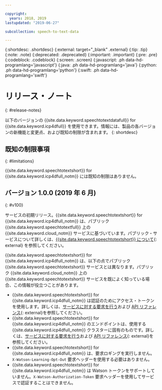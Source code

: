 ```yaml
---

copyright:
  years: 2018, 2019
lastupdated: "2019-06-27"

subcollection: speech-to-text-data

---
```


{:shortdesc: .shortdesc}
{:external: target="_blank" .external}
{:tip: .tip}
{:note: .note}
{:deprecated: .deprecated}
{:important: .important}
{:pre: .pre}
{:codeblock: .codeblock}
{:screen: .screen}
{:javascript: .ph data-hd-programlang='javascript'}
{:java: .ph data-hd-programlang='java'}
{:python: .ph data-hd-programlang='python'}
{:swift: .ph data-hd-programlang='swift'}

# リリース・ノート
{: #release-notes}

以下のバージョンの {{site.data.keyword.speechtotextdatafull}} for {{site.data.keyword.icp4dfull}} を使用できます。情報には、製品の各バージョンの新機能と変更点、および既知の制限が含まれます。
{: shortdesc}

## 既知の制限事項
{: #limitations}

{{site.data.keyword.speechtotextshort}} for {{site.data.keyword.icp4dfull_notm}} には既知の制限はありません。

## バージョン 1.0.0 (2019 年 6 月)
{: #v100}

サービスの初期リリース。{{site.data.keyword.speechtotextshort}} for {{site.data.keyword.icp4dfull_notm}} は、パブリック {{site.data.keyword.speechtotextfull}} 上の {{site.data.keyword.cloud_notm}} サービスに基づいています。パブリック・サービスについて詳しくは、[{{site.data.keyword.speechtotextshort}} について](https://{DomainName}/docs/services/speech-to-text?topic=speech-to-text-about#about){: external} を参照してください。


{{site.data.keyword.speechtotextshort}} for {{site.data.keyword.icp4dfull_notm}} は、以下の点でパブリック {{site.data.keyword.speechtotextshort}} サービスとは異なります。パブリック {{site.data.keyword.cloud_notm}} 上の {{site.data.keyword.speechtotextshort}} サービスを既によく知っている場合、この情報が役立つことがあります。

-   {{site.data.keyword.speechtotextshort}} for {{site.data.keyword.icp4dfull_notm}} は認証のためにアクセス・トークンを使用します。詳しくは、[サービスに対する要求を行う](/docs/services/speech-to-text-data?topic=speech-to-text-data-making-requests)および [API リファレンス](https://{DomainName}/apidocs/speech-to-text-data){: external}を参照してください。
-   {{site.data.keyword.speechtotextshort}} for {{site.data.keyword.icp4dfull_notm}} のエンドポイントは、使用する {{site.data.keyword.icp4dfull_notm}} クラスターに固有のものです。詳しくは、[サービスに対する要求を行う](/docs/services/speech-to-text-data?topic=speech-to-text-data-making-requests)および [API リファレンス](https://{DomainName}/apidocs/speech-to-text-data){: external}を参照してください。
-   {{site.data.keyword.speechtotextshort}} for {{site.data.keyword.icp4dfull_notm}} は、要求ロギングを実行しません。`X-Watson-Learning-Opt-Out` 要求ヘッダーを使用する必要はありません。
-   {{site.data.keyword.speechtotextshort}} for {{site.data.keyword.icp4dfull_notm}} は Watson トークンをサポートしていません。`X-Watson-Authorization-Token` 要求ヘッダーを使用してサービスで認証することはできません。
